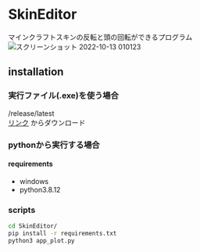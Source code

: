 # SkinEditor
マインクラフトスキンの反転と頭の回転ができるプログラム
![スクリーンショット 2022-10-13 010123](https://user-images.githubusercontent.com/115648249/195392283-8aeb650e-5762-439c-b576-96ba33f8b310.png)
## installation
### 実行ファイル(.exe)を使う場合
/release/latest  
[リンク](https://github.com/TACOWASA059/SkinEditor/releases/)
からダウンロード
###  pythonから実行する場合  
####  requirements  
* windows
* python3.8.12
###  scripts
```bash
cd SkinEditor/
pip install -r requirements.txt
python3 app_plot.py
```
